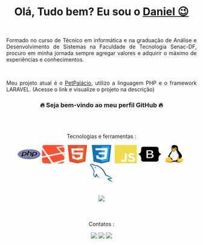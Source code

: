   <h1 align="center">
    Olá, Tudo bem? Eu sou o 
    <a href="https://www.linkedin.com/in/mrdaniel77/">Daniel 😉️</a>
  </h1>
  <br/>
  <p align="justify">
    Formado no curso de Técnico em informática e na graduação de Análise e Desenvolvimento de Sistemas na Faculdade de Tecnologia Senac-DF, procuro em minha jornada sempre agregar valores e adquirir o máximo de experiências e conhecimentos.
  </p>
  <br/>
   <p align="justify">
    Meu projeto atual é o <a href="https://github.com/mrdaniel77/PetPalacio">PetPalácio</a>, utilizo a linguagem PHP e o framework LARAVEL. (Acesse o link e visualize o projeto na descrição)
  </p>

  <h3 align="center">
   🔥 Seja bem-vindo ao meu perfil GitHub 🔥
  </h3>
  <br/>

 
  
  
  <div align="center" justify=><br>
   <p>Tecnologias e ferramentas :</p>
   <img align="center" alt="Daniel-Csharp" height="50" width="60" src="https://raw.githubusercontent.com/devicons/devicon/master/icons/php/php-original.svg">
   <img align="center" alt="Daniel-Laravel" height="50" width="60" src="https://raw.githubusercontent.com/devicons/devicon/master/icons/laravel/laravel-plain.svg">
   <img align="center" alt="Daniel-HTML" height="50" width="60" src="https://raw.githubusercontent.com/devicons/devicon/master/icons/html5/html5-original.svg">
   <img align="center" alt="Daniel-CSS" height="50" width="60" src="https://raw.githubusercontent.com/devicons/devicon/master/icons/css3/css3-original.svg">
   <img align="center" alt="Daniel-Js" height="50" width="60" src="https://raw.githubusercontent.com/devicons/devicon/master/icons/javascript/javascript-plain.svg">
   <img align="center" alt="Daniel-Bootstrap" height="50" width="60" src="https://raw.githubusercontent.com/devicons/devicon/master/icons/bootstrap/bootstrap-plain.svg">
    <img align="center" alt="Daniel-Linux" height="50" width="60" src="https://raw.githubusercontent.com/devicons/devicon/master/icons/linux/linux-original.svg">
    <img align="center" alt="Daniel-Mysql" height="50" width="60" src="https://raw.githubusercontent.com/devicons/devicon/master/icons/mysql/mysql-original.svg">
   </div>
  <br/>
  <br/>

  <div align="center">
    <a href="https://github.com/mrdaniel77">
    <img height="200em" src="https://github-readme-stats.vercel.app/api/top-langs/?username=mrdaniel77&theme=cobalt&hide_border=false&&layout=compact"/>
    </a>
   </div>
  <br/>
  <br/>

  <div align="center" >
    <p>Contatos :</p>
    <a href="https://www.linkedin.com/in/daniel-monteiro-a6182a216/" target="_blank"><img src="https://img.shields.io/badge/-LinkedIn-%230077B5?style=for-the-badge&logo=linkedin&logoColor=white" target="_blank"></a> 
    <a href="tecnicodaniel077@gmail.com"><img src="https://img.shields.io/badge/-Gmail-%23333?style=for-the-badge&logo=gmail&logoColor=white" target="_blank"></a>
    <a href="https://mrdaniel77.github.io/cracha-identificacao/"><img src="https://img.shields.io/badge/Blogger-FF5722?style=for-the-badge&logo=blogger&logoColor=white" target="_blank"></a>
  </div>
